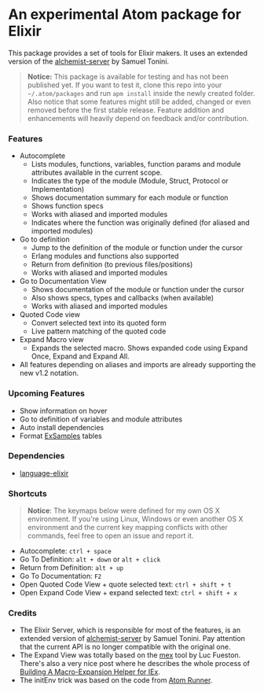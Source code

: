 # An experimental Atom package for Elixir

This package provides a set of tools for Elixir makers. It uses an extended version of the [alchemist-server](https://github.com/tonini/alchemist-server) by Samuel Tonini.

> **Notice:** This package is available for testing and has not been published yet. If you want to test it, clone this repo into your `~/.atom/packages` and run `apm install` inside the newly created folder. Also notice that some features might still be added, changed or even removed before the first stable release. Feature addition and enhancements will heavily depend on feedback and/or contribution.

### Features

- Autocomplete
  - Lists modules, functions, variables, function params and module attributes available in the current scope.
  - Indicates the type of the module (Module, Struct, Protocol or Implementation)
  - Shows documentation summary for each module or function
  - Shows function specs
  - Works with aliased and imported modules
  - Indicates where the function was originally defined (for aliased and imported modules)
- Go to definition
  - Jump to the definition of the module or function under the cursor
  - Erlang modules and functions also supported
  - Return from definition (to previous files/positions)
  - Works with aliased and imported modules
- Go to Documentation View
  - Shows documentation of the module or function under the cursor
  - Also shows specs, types and callbacks (when available)
  - Works with aliased and imported modules
- Quoted Code view
  - Convert selected text into its quoted form
  - Live pattern matching of the quoted code
- Expand Macro view
  - Expands the selected macro. Shows expanded code using Expand Once, Expand and Expand All.
- All features depending on aliases and imports are already supporting the new v1.2 notation.

### Upcoming Features

- Show information on hover
- Go to definition of variables and module attributes
- Auto install dependencies
- Format [ExSamples](https://github.com/msaraiva/exsamples) tables

### Dependencies
- [language-elixir](https://atom.io/packages/language-elixir)

### Shortcuts

> **Notice**: The keymaps below were defined for my own OS X environment. If you're using Linux, Windows or even another OS X environment and the current key mapping conflicts with other commands, feel free to open an issue and report it.

- Autocomplete: `ctrl + space`
- Go To Definition: `alt + down` or `alt + click`
- Return from Definition: `alt + up`
- Go To Documentation: `F2`
- Open Quoted Code View + quote selected text: `ctrl + shift + t`
- Open Expand Code View + expand selected text: `ctrl + shift + x`

### Credits

- The Elixir Server, which is responsible for most of the features, is an extended version of [alchemist-server](https://github.com/tonini/alchemist-server) by Samuel Tonini. Pay attention that the current API is no longer compatible with the original one.
- The Expand View was totally based on the [mex](https://github.com/mrluc/mex) tool by Luc Fueston. There's also a very nice post where he describes the whole process of [Building A Macro-Expansion Helper for IEx](http://blog.maketogether.com/building-a-macro-expansion-helper/).
- The initEnv trick was based on the code from [Atom Runner](https://github.com/lsegal/atom-runner/blob/master/lib/atom-runner.coffee).
